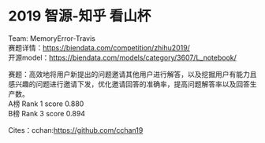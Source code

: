 # 2019 智源-知乎 看山杯
Team: MemoryError-Travis\
赛题详情：https://biendata.com/competition/zhihu2019/ \
开源model：https://biendata.com/models/category/3607/L_notebook/

赛题：高效地将用户新提出的问题邀请其他用户进行解答，以及挖掘用户有能力且感兴趣的问题进行邀请下发，优化邀请回答的准确率，提高问题解答率以及回答生产数。\
A榜 Rank 1 score 0.880\
B榜 Rank 3 score 0.894

Cites：cchan:https://github.com/cchan19
